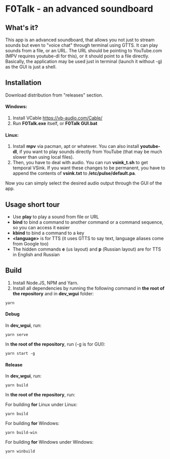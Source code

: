 # F0Talk - an advanced soundboard
## What's it?
This app is an advanced soundboard, that allows you not just to stream sounds but even to "voice chat" through terminal using GTTS. It can play sounds from a file, or an URL. The URL should be pointing to YouTube.com (MPV requires youtube-dl for this), or it should point to a file directly. Basically, the application may be used just in terminal (launch it without -g) as the GUI is just a shell.

## Installation
Download distribution from "releases" section. 

#### Windows:
1. Install VCable https://vb-audio.com/Cable/ 
2. Run **F0Talk.exe** itself, or **F0Talk GUI.bat**

#### Linux: 
1. Install **mpv** via pacman, apt or whatever. You can also install **youtube-dl**, if you want to play sounds directly from YouTube (that may be much slower than using local files).
2. Then, you have to deal with audio. You can run **vsink_t.sh** to get temporal VSink. If you want these changes to be permanent, you have to append the contents of **vsink.txt** to **/etc/pulse/default.pa**.

Now you can simply select the desired audio output through the GUI of the app.

## Usage short tour
* Use **play** to play a sound from file or URL
* **bind** to bind a command to another command or a command sequence, so you can access it easier
* **kbind** to bind a command to a key
* **&lt;language&gt;** is for TTS (it uses GTTS to say text, language aliases come from Google too)
* The hidden commands **e** (us layout) and **р** (Russian layout) are for TTS in English and Russian

## Build
1. Install Node.JS, NPM and Yarn.
2. Install all dependencies by running the following command in **the root of the repository** and in **dev_wgui** folder:
```
yarn
```

#### Debug
In **dev_wgui**, run:
```
yarn serve
```
In **the root of the repository**, run (-g is for GUI):
```
yarn start -g
```

#### Release
In **dev_wgui**, run:
```
yarn build
```
In **the root of the repository**, run:

For building **for** Linux under Linux:
```
yarn build
```
For building **for** Windows:
```
yarn build-win
```
For building **for** Windows under Windows:
```
yarn winbuild
```